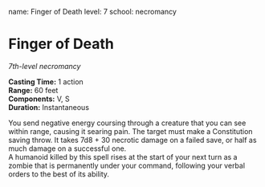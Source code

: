 name: Finger of Death
level: 7
school: necromancy

# Finger of Death 
_7th-level necromancy_ 

**Casting Time:** 1 action    
**Range:** 60 feet    
**Components:** V, S    
**Duration:** Instantaneous 

You send negative energy coursing through a creature that you can see within range, causing it searing pain. The target must make a Constitution saving throw. It takes 7d8 + 30 necrotic damage on a failed save, or half as much damage on a successful one.    
A humanoid killed by this spell rises at the start of your next turn as a zombie that is permanently under your command, following your verbal orders to the best of its ability. 